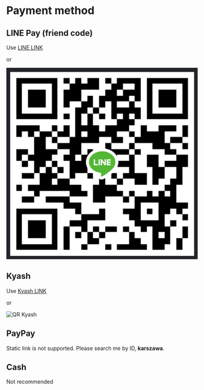 # Payment method

## LINE Pay (friend code)

Use [LINE LINK](http://line.naver.jp/ti/p/lVYKl7QWHS)

or

![QR LINE](img/qr-line.png)

## Kyash

Use [Kyash LINK](kyash://qr/u/2731019560484471989)

or

![QR Kyash](img/qr-kyash.png)

## PayPay

Static link is not supported.
Please search me by ID, <strong>karszawa</strong>.

## Cash

Not recommended
